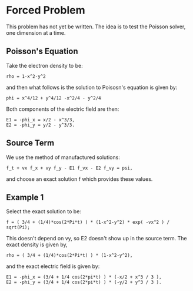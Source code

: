 Forced Problem
==============

This problem has not yet be written.  The idea is to test the Poisson solver,
one dimension at a time.

Poisson's Equation
------------------

Take the electron density to be:

    rho = 1-x^2-y^2

and then what follows is the solution to Poisosn's equation is given by:

    phi = x^4/12 + y^4/12 -x^2/4 - y^2/4

Both components of the electric field are then:

    E1 = -phi_x = x/2 - x^3/3,
    E2 = -phi_y = y/2 - y^3/3.

Source Term
-----------

We use the method of manufactured solutions:

    f_t + vx f_x + vy f_y - E1 f_vx - E2 f_vy = psi,

and choose an exact solution f which provides these values.

Example 1
---------

Select the exact solution to be:

    f = ( 3/4 + (1/4)*cos(2*Pi*t) ) * (1-x^2-y^2) * exp( -vx^2 ) / sqrt(Pi);

This doesn't depend on vy, so E2 doesn't show up in the source term.  The
exact density is given by,

    rho = ( 3/4 + (1/4)*cos(2*Pi*t) ) * (1-x^2-y^2),

and the exact electric field is given by:

    E1 = -phi_x = (3/4 + 1/4 cos(2*pi*t) ) * (-x/2 + x^3 / 3 ),
    E2 = -phi_y = (3/4 + 1/4 cos(2*pi*t) ) * (-y/2 + y^3 / 3 ).

